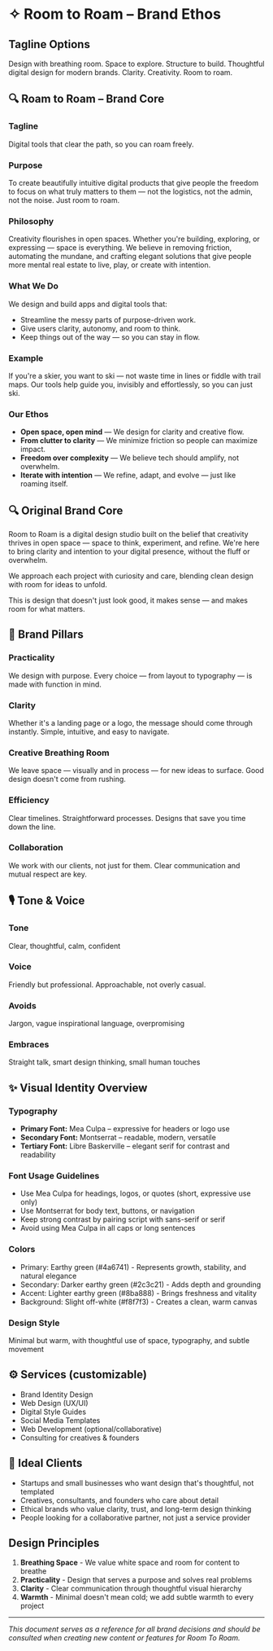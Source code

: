 # ✧ Room to Roam – Brand Ethos

## Tagline Options
Design with breathing room. Space to explore. Structure to build. Thoughtful digital design for modern brands. Clarity. Creativity. Room to roam.

## 🔍 Roam to Roam – Brand Core

### Tagline
Digital tools that clear the path, so you can roam freely.

### Purpose
To create beautifully intuitive digital products that give people the freedom to focus on what truly matters to them — not the logistics, not the admin, not the noise. Just room to roam.

### Philosophy
Creativity flourishes in open spaces.
Whether you're building, exploring, or expressing — space is everything. We believe in removing friction, automating the mundane, and crafting elegant solutions that give people more mental real estate to live, play, or create with intention.

### What We Do
We design and build apps and digital tools that:

- Streamline the messy parts of purpose-driven work.
- Give users clarity, autonomy, and room to think.
- Keep things out of the way — so you can stay in flow.

### Example
If you're a skier, you want to ski — not waste time in lines or fiddle with trail maps. Our tools help guide you, invisibly and effortlessly, so you can just ski.

### Our Ethos
- **Open space, open mind** — We design for clarity and creative flow.
- **From clutter to clarity** — We minimize friction so people can maximize impact.
- **Freedom over complexity** — We believe tech should amplify, not overwhelm.
- **Iterate with intention** — We refine, adapt, and evolve — just like roaming itself.

## 🔍 Original Brand Core
Room to Roam is a digital design studio built on the belief that creativity thrives in open space — space to think, experiment, and refine. We're here to bring clarity and intention to your digital presence, without the fluff or overwhelm.

We approach each project with curiosity and care, blending clean design with room for ideas to unfold.

This is design that doesn't just look good, it makes sense — and makes room for what matters.

## 🧱 Brand Pillars

### Practicality
We design with purpose. Every choice — from layout to typography — is made with function in mind.

### Clarity
Whether it's a landing page or a logo, the message should come through instantly. Simple, intuitive, and easy to navigate.

### Creative Breathing Room
We leave space — visually and in process — for new ideas to surface. Good design doesn't come from rushing.

### Efficiency
Clear timelines. Straightforward processes. Designs that save you time down the line.

### Collaboration
We work with our clients, not just for them. Clear communication and mutual respect are key.

## 🎙 Tone & Voice

### Tone
Clear, thoughtful, calm, confident

### Voice
Friendly but professional. Approachable, not overly casual.

### Avoids
Jargon, vague inspirational language, overpromising

### Embraces
Straight talk, smart design thinking, small human touches

## ✨ Visual Identity Overview

### Typography
- **Primary Font:** Mea Culpa – expressive for headers or logo use
- **Secondary Font:** Montserrat – readable, modern, versatile
- **Tertiary Font:** Libre Baskerville – elegant serif for contrast and readability

### Font Usage Guidelines
- Use Mea Culpa for headings, logos, or quotes (short, expressive use only)
- Use Montserrat for body text, buttons, or navigation
- Keep strong contrast by pairing script with sans-serif or serif
- Avoid using Mea Culpa in all caps or long sentences

### Colors
- Primary: Earthy green (#4a6741) - Represents growth, stability, and natural elegance
- Secondary: Darker earthy green (#2c3c21) - Adds depth and grounding
- Accent: Lighter earthy green (#8ba888) - Brings freshness and vitality
- Background: Slight off-white (#f8f7f3) - Creates a clean, warm canvas

### Design Style
Minimal but warm, with thoughtful use of space, typography, and subtle movement

## ⚙️ Services (customizable)
- Brand Identity Design
- Web Design (UX/UI)
- Digital Style Guides
- Social Media Templates
- Web Development (optional/collaborative)
- Consulting for creatives & founders

## 👤 Ideal Clients
- Startups and small businesses who want design that's thoughtful, not templated
- Creatives, consultants, and founders who care about detail
- Ethical brands who value clarity, trust, and long-term design thinking
- People looking for a collaborative partner, not just a service provider

## Design Principles
1. **Breathing Space** - We value white space and room for content to breathe
2. **Practicality** - Design that serves a purpose and solves real problems
3. **Clarity** - Clear communication through thoughtful visual hierarchy
4. **Warmth** - Minimal doesn't mean cold; we add subtle warmth to every project

---

*This document serves as a reference for all brand decisions and should be consulted when creating new content or features for Room To Roam.*
